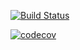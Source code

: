 [![Build Status](https://travis-ci.org/Gluggagaigir/Late-term-Assignment.png)](https://travis-ci.org/Gluggagaigir/Late-term-Assignment)

[![codecov](https://codecov.io/gh/Gluggagaigir/Late-term-Assignment/branch/master/graph/badge.svg)](https://codecov.io/gh/Gluggagaigir/Late-term-Assignment)
